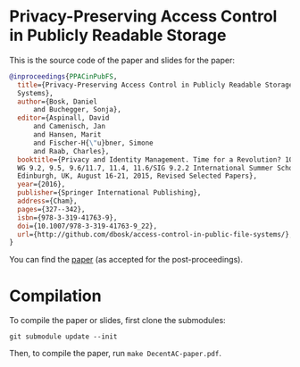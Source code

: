 Privacy-Preserving Access Control in Publicly Readable Storage
===============================================================================

This is the source code of the paper and slides for the paper:
```bibtex
@inproceedings{PPACinPubFS,
  title={Privacy-Preserving Access Control in Publicly Readable Storage 
  Systems},
  author={Bosk, Daniel
      and Buchegger, Sonja},
  editor={Aspinall, David
      and Camenisch, Jan
      and Hansen, Marit
      and Fischer-H{\"u}bner, Simone
      and Raab, Charles},
  booktitle={Privacy and Identity Management. Time for a Revolution? 10th IFIP 
  WG 9.2, 9.5, 9.6/11.7, 11.4, 11.6/SIG 9.2.2 International Summer School, 
  Edinburgh, UK, August 16-21, 2015, Revised Selected Papers},
  year={2016},
  publisher={Springer International Publishing},
  address={Cham},
  pages={327--342},
  isbn={978-3-319-41763-9},
  doi={10.1007/978-3-319-41763-9_22},
  url={http://github.com/dbosk/access-control-in-public-file-systems/},
}
```

You can find the [paper][1] (as accepted for the post-proceedings).

[1]: https://github.com/dbosk/DecentAC/releases/download/v2.2/DecentAC-paper.pdf


Compilation
===============================================================================

To compile the paper or slides, first clone the submodules:
```
git submodule update --init
```
Then, to compile the paper, run `make DecentAC-paper.pdf`.
